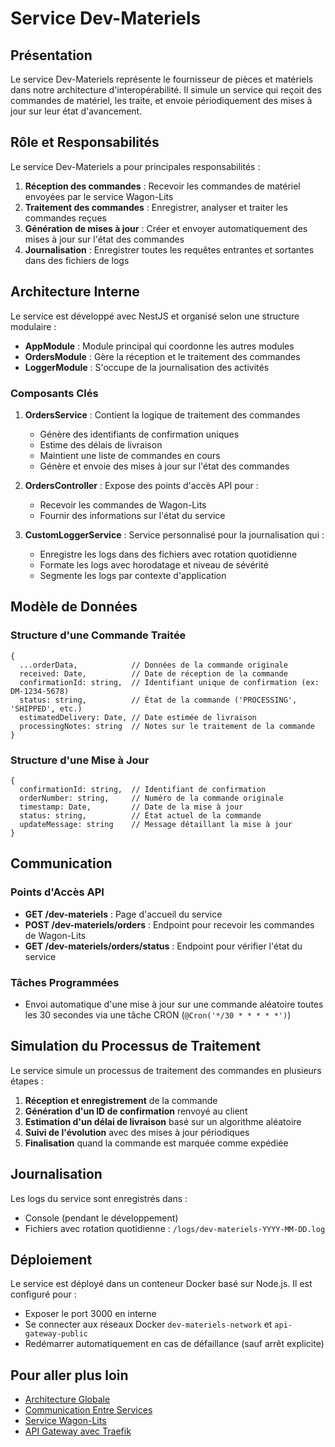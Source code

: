 # Service Dev-Materiels

## Présentation

Le service Dev-Materiels représente le fournisseur de pièces et matériels dans notre architecture d'interopérabilité. Il simule un service qui reçoit des commandes de matériel, les traite, et envoie périodiquement des mises à jour sur leur état d'avancement.

## Rôle et Responsabilités

Le service Dev-Materiels a pour principales responsabilités :

1. **Réception des commandes** : Recevoir les commandes de matériel envoyées par le service Wagon-Lits
2. **Traitement des commandes** : Enregistrer, analyser et traiter les commandes reçues
3. **Génération de mises à jour** : Créer et envoyer automatiquement des mises à jour sur l'état des commandes
4. **Journalisation** : Enregistrer toutes les requêtes entrantes et sortantes dans des fichiers de logs

## Architecture Interne

Le service est développé avec NestJS et organisé selon une structure modulaire :

- **AppModule** : Module principal qui coordonne les autres modules
- **OrdersModule** : Gère la réception et le traitement des commandes
- **LoggerModule** : S'occupe de la journalisation des activités

### Composants Clés

1. **OrdersService** : Contient la logique de traitement des commandes
   - Génère des identifiants de confirmation uniques
   - Estime des délais de livraison
   - Maintient une liste de commandes en cours
   - Génère et envoie des mises à jour sur l'état des commandes
   
2. **OrdersController** : Expose des points d'accès API pour :
   - Recevoir les commandes de Wagon-Lits
   - Fournir des informations sur l'état du service
   
3. **CustomLoggerService** : Service personnalisé pour la journalisation qui :
   - Enregistre les logs dans des fichiers avec rotation quotidienne
   - Formate les logs avec horodatage et niveau de sévérité
   - Segmente les logs par contexte d'application

## Modèle de Données

### Structure d'une Commande Traitée

```
{
  ...orderData,            // Données de la commande originale
  received: Date,          // Date de réception de la commande
  confirmationId: string,  // Identifiant unique de confirmation (ex: DM-1234-5678)
  status: string,          // État de la commande ('PROCESSING', 'SHIPPED', etc.)
  estimatedDelivery: Date, // Date estimée de livraison
  processingNotes: string  // Notes sur le traitement de la commande
}
```

### Structure d'une Mise à Jour

```
{
  confirmationId: string,  // Identifiant de confirmation
  orderNumber: string,     // Numéro de la commande originale
  timestamp: Date,         // Date de la mise à jour
  status: string,          // État actuel de la commande
  updateMessage: string    // Message détaillant la mise à jour
}
```

## Communication

### Points d'Accès API

- **GET /dev-materiels** : Page d'accueil du service
- **POST /dev-materiels/orders** : Endpoint pour recevoir les commandes de Wagon-Lits
- **GET /dev-materiels/orders/status** : Endpoint pour vérifier l'état du service

### Tâches Programmées

- Envoi automatique d'une mise à jour sur une commande aléatoire toutes les 30 secondes via une tâche CRON (`@Cron('*/30 * * * * *')`)

## Simulation du Processus de Traitement

Le service simule un processus de traitement des commandes en plusieurs étapes :
1. **Réception et enregistrement** de la commande
2. **Génération d'un ID de confirmation** renvoyé au client
3. **Estimation d'un délai de livraison** basé sur un algorithme aléatoire
4. **Suivi de l'évolution** avec des mises à jour périodiques
5. **Finalisation** quand la commande est marquée comme expédiée

## Journalisation

Les logs du service sont enregistrés dans :
- Console (pendant le développement)
- Fichiers avec rotation quotidienne : `/logs/dev-materiels-YYYY-MM-DD.log`

## Déploiement

Le service est déployé dans un conteneur Docker basé sur Node.js. Il est configuré pour :
- Exposer le port 3000 en interne
- Se connecter aux réseaux Docker `dev-materiels-network` et `api-gateway-public`
- Redémarrer automatiquement en cas de défaillance (sauf arrêt explicite)

## Pour aller plus loin

- [Architecture Globale](architecture.md)
- [Communication Entre Services](communication-services.md)
- [Service Wagon-Lits](service-wagon-lits.md)
- [API Gateway avec Traefik](api-gateway.md)